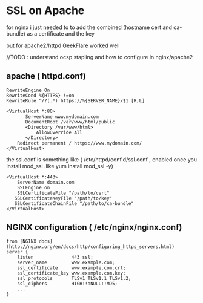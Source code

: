 # SSL on Apache 

for nginx i just needed to to add the combined (hostname cert and ca-bundle) as a certificate
and the key 

but for apache2/httpd [GeekFlare](https://geekflare.com/apache-setup-ssl-certificate) worked well


//TODO : understand ocsp stapling and how to configure in nginx/apache2


## apache ( httpd.conf) 
```
RewriteEngine On
RewriteCond %{HTTPS} !=on
RewriteRule ^/?(.*) https://%{SERVER_NAME}/$1 [R,L]

<VirtualHost *:80>
       ServerName www.mydomain.com
       DocumentRoot /var/www/html/public
       <Directory /var/www/html>
           AllowOverride All
       </Directory>
	Redirect permanent / https://www.mydomain.com/
</VirtualHost>

```

the ssl.conf is something like  ( /etc/httpd/conf.d/ssl.conf , enabled once you install mod_ssl .like yum install mod_ssl -y)
```
<VirtualHost *:443>
    ServerName domain.com
    SSLEngine on
    SSLCertificateFile "/path/to/cert"
   SSLCertificateKeyFile "/path/to/key"
   SSLCertificateChainFile "/path/to/ca-bundle"
</VirtualHost>
```

## NGINX configuration ( /etc/nginx/nginx.conf)
```
from [NGINX docs](http://nginx.org/en/docs/http/configuring_https_servers.html)
server {
    listen              443 ssl;
    server_name         www.example.com;
    ssl_certificate     www.example.com.crt;
    ssl_certificate_key www.example.com.key;
    ssl_protocols       TLSv1 TLSv1.1 TLSv1.2;
    ssl_ciphers         HIGH:!aNULL:!MD5;
    ...
}

```









